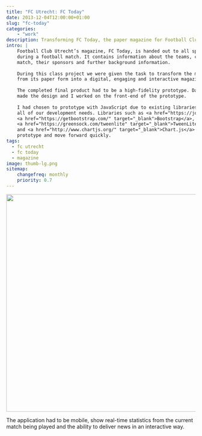 ```yaml
---
title: "FC Utrecht: FC Today"
date: 2013-12-04T12:00:00+01:00
slug: "fc-today"
categories: 
    - "work"
description: Transforming FC Today, the paper magazine for Football Club Utrecht, into an engaging and digital prototype.
intro: |
    Football Club Utrecht’s magazine, FC Today, is handed out to all spectators
    during a football match. It contains information about the teams, current
    match, their sponsors and further background information.
    
    During this class project we were given the task to transform the magazine
    from its paper form into a digital, engaging and interactive magazine.
    
    The completed final product had to be a high-fidelity prototype. David van Valkengoed
    made the design and I worked on the front-end of the prototype.
    
    I had chosen to prototype with JavaScript due to existing libraries covering
    all of our development needs. Libraries such as <a href="https://jquery.com/" target="_blank">jQuery</a>,
    <a href="https://getbootstrap.com/" target="_blank">Bootstrap</a>,
    <a href="https://greensock.com/tweenlite" target="_blank">TweenLite</a>
    and <a href="http://www.chartjs.org/" target="_blank">Chart.js</a> helped us
    prototype and move forward quickly. 
tags:
  - fc utrecht
  - fc today
  - magazine
image: thumb-lg.png
sitemap:
    changefreq: monthly
    priority: 0.7
---
```


<div>
    <img src="/static/work/fc-today/fc-today-1024x576.jpg" width="1024" height="576">
</div>

The application had to be mobile, show real-time statistics from the current match being played and the ability to deliver news in an interactive way.